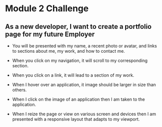 # Module 2 Challenge 


## As a new developer, I want to create a portfolio page for my future Employer

  * You will be presented with my name, a recent photo or avatar, and links to sections about me, my work, and how to contact me. 

  * When you click on my navigation, it will scroll to my corresponding section.

  * When you click on a link, it will lead to a section of my work. 

  * When I hover over an application, it image should be larger in size than others.

  * When I click on the image of an application then I am taken to the application. 

  * When I reize the page or view on various screen and devices then I am presented with a responsive layout that adapts to my viewport.

